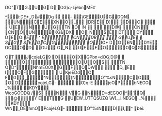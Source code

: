 DO"TG.UG 
D
OG)q-LjebnME#
	^ i:DE*.,D# Dq

-
	\GEUGDQN	UNCEXNO_
DRE
D]	DO


UE N
UGTN
O
IN

D@
CN
CNOUNBKG&DX	O_N SE
DT
DY DEO
_E^	E
CNDB

G UE
SGSEOCG O_ IO*D OENDY E
DCOD
O U
O_N	 UE E OOQ G

OT
JcojeLG9O  OXGPbn=dOG; D@

O]
 OU OS	TN
	OD^ NhmEO0XGFODW 
 
D_E 
IOFG

UKjeEDdOFG_^N    [NO"%sNC O O
DcojeLG-
O)q-E
\jeOPi:NEGO
_ % \
KDY	WcoGOODQ 
	/S	 N 
VG
 ND=dEGOO^' Q@ Y	ETG
UEW_UT TQSUZQ
\W]__i:NEGO
_ % \
KDY	WN _DEhmOPcojeLG-
O"%sND]I,^	 bei: